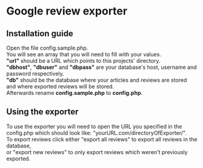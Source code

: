 # Google review exporter

## Installation guide
Open the file config.sample.php.  
You will see an array that you will need to fill with your values.  
**"url"** should be a URL which points to this projects' directory.  
**"dbhost"**, **"dbuser"** and **"dbpass"** are your database's host, username and password respectively.  
**"db"** should be the database where your articles and reviews are stored and where exported reviews will be stored.  
Afterwards rename **config.sample.php** to **config.php**.  

## Using the exporter
To use the exporter you will need to open the URL you specified in the config.php which should look like: "yourURL.com/directoryOfExporter/".  
To export reviews click either "export all reviews" to export all reviews in the database,  
or "export new reviews" to only export reviews which weren't previously exported.